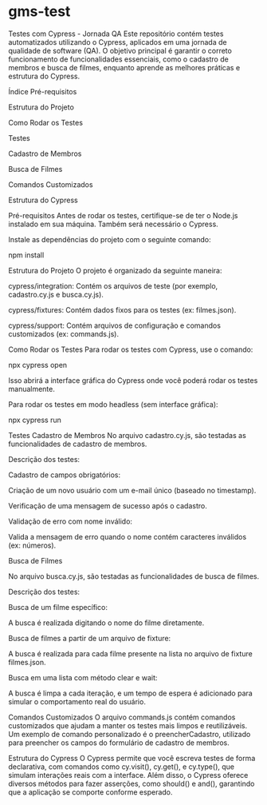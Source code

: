 # gms-test

Testes com Cypress - Jornada QA
Este repositório contém testes automatizados utilizando o Cypress, aplicados em uma jornada de qualidade de software (QA). O objetivo principal é garantir o correto funcionamento de funcionalidades essenciais, como o cadastro de membros e busca de filmes, enquanto aprende as melhores práticas e estrutura do Cypress.

Índice
Pré-requisitos

Estrutura do Projeto

Como Rodar os Testes

Testes

Cadastro de Membros

Busca de Filmes

Comandos Customizados

Estrutura do Cypress

Pré-requisitos
Antes de rodar os testes, certifique-se de ter o Node.js instalado em sua máquina. Também será necessário o Cypress.

Instale as dependências do projeto com o seguinte comando:

npm install

Estrutura do Projeto
O projeto é organizado da seguinte maneira:

cypress/integration: Contém os arquivos de teste (por exemplo, cadastro.cy.js e busca.cy.js).

cypress/fixtures: Contém dados fixos para os testes (ex: filmes.json).

cypress/support: Contém arquivos de configuração e comandos customizados (ex: commands.js).

Como Rodar os Testes
Para rodar os testes com Cypress, use o comando:

npx cypress open

Isso abrirá a interface gráfica do Cypress onde você poderá rodar os testes manualmente.

Para rodar os testes em modo headless (sem interface gráfica):

npx cypress run

Testes
Cadastro de Membros
No arquivo cadastro.cy.js, são testadas as funcionalidades de cadastro de membros.

Descrição dos testes:

Cadastro de campos obrigatórios:

Criação de um novo usuário com um e-mail único (baseado no timestamp).

Verificação de uma mensagem de sucesso após o cadastro.

Validação de erro com nome inválido:

Valida a mensagem de erro quando o nome contém caracteres inválidos (ex: números).

Busca de Filmes

No arquivo busca.cy.js, são testadas as funcionalidades de busca de filmes.

Descrição dos testes:

Busca de um filme específico:

A busca é realizada digitando o nome do filme diretamente.

Busca de filmes a partir de um arquivo de fixture:

A busca é realizada para cada filme presente na lista no arquivo de fixture filmes.json.

Busca em uma lista com método clear e wait:

A busca é limpa a cada iteração, e um tempo de espera é adicionado para simular o comportamento real do usuário.

Comandos Customizados
O arquivo commands.js contém comandos customizados que ajudam a manter os testes mais limpos e reutilizáveis. Um exemplo de comando personalizado é o preencherCadastro, utilizado para preencher os campos do formulário de cadastro de membros.


Estrutura do Cypress
O Cypress permite que você escreva testes de forma declarativa, com comandos como cy.visit(), cy.get(), e cy.type(), que simulam interações reais com a interface. Além disso, o Cypress oferece diversos métodos para fazer asserções, como should() e and(), garantindo que a aplicação se comporte conforme esperado.

